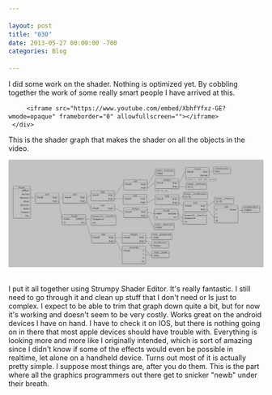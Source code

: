 ```yaml
---

layout: post  
title: "030"  
date: 2013-05-27 00:00:00 -700  
categories: Blog

---
```


I did some work on the shader. Nothing is optimized yet. By cobbling together the work of some really smart people I have arrived at this.

```
     <iframe src="https://www.youtube.com/embed/XbhfYfxz-GE?wmode=opaque" frameborder="0" allowfullscreen=""></iframe>
 </div>
```

This is the shader graph that makes the shader on all the objects in the video.

![Picture](/uploads/146901_orig.png) 

I put it all together using Strumpy Shader Editor. It's really fantastic. I still need to go through it and clean up stuff that I don't need or Is just to complex. I expect to be able to trim that graph down quite a bit, but for now it's working and doesn't seem to be very costly. Works great on the android devices I have on hand. I have to check it on IOS, but there is nothing going on in there that most apple devices should have trouble with. Everything is looking more and more like I originally intended, which is sort of amazing since I didn't know if some of the effects would even be possible in realtime, let alone on a handheld device. Turns out most of it is actually pretty simple. I suppose most things are, after you do them. This is the part where all the graphics programmers out there get to snicker "newb" under their breath.